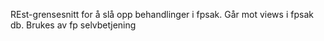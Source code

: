 REst-grensesnitt for å slå opp behandlinger i fpsak. Går mot views i fpsak db. Brukes av fp selvbetjening
